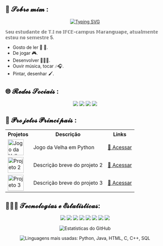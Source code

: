 <h2> 💫 𝓢𝓸𝓫𝓻𝓮 𝓶𝓲𝓶 : </h2>
<div align="center">
    <a href="https://git.io/typing-svg">
      <img src="https://readme-typing-svg.demolab.com?font=Fira+Code&size=22&pause=1000&color=F75C7E&width=435&lines=𝓞𝓵á,+𝓫𝓮𝓶+𝓿𝓲𝓷𝓭𝓸+𝓪𝓸+𝓶𝓮𝓾+𝓰𝓲𝓽!🥰;Sou+𝓡𝓪𝔂𝓪𝓷𝓮+𝓢𝓸𝓾𝓼𝓪,+muito+𝓹𝓻𝓪𝔃𝓮𝓻!🤗;" alt="Typing SVG" />
    </a>
  </div>
<p>𝕊𝕠𝕦 𝕖𝕤𝕥𝕦𝕕𝕒𝕟𝕥𝕖 𝕕𝕖 𝕋.𝕀 𝕟𝕠 𝕀𝔽ℂ𝔼-𝕔𝕒𝕞𝕡𝕦𝕤 𝕄𝕒𝕣𝕒𝕟𝕘𝕦𝕒𝕡𝕖, 𝕒𝕥𝕦𝕒𝕝𝕞𝕖𝕟𝕥𝕖 𝕖𝕤𝕥𝕠𝕦 𝕟𝕠 𝕤𝕖𝕞𝕖𝕤𝕥𝕣𝕖 5.</p>
<ul>
<li>Gosto de ler 📖 🌱.</li>
<li>De jogar 🎮.</li>
<li>Desenvolver 👩🏼‍💻.</li>
<li>Ouvir música, tocar 🎶🎧.</li>
<li>Pintar, desenhar 🖌️.</li>
</ul>

<h2>🌐 𝓡𝓮𝓭𝓮𝓼 𝓢𝓸𝓬𝓲𝓪𝓲𝓼 :</h2>

<p align="center">
  <a href="mailto: rayanesousa@aluno.ifce.edu.br"><img src="https://img.shields.io/badge/E--mail-D14836?style=for-the-badge&logo=gmail&logoColor=white"/></a>
 <a href="https://www.instagram.com/rayanesousa20.25?igsh=MXFlM3JmeGN0cHEyNQ=="><img src="https://img.shields.io/badge/Instagram-E4405F?style=for-the-badge&logo=instagram&logoColor=white"/></a>
<a href="https://www.linkedin.com/in/rayane-sousa-51ba20268?utm_source=share&utm_campaign=share_via&utm_content=profile&utm_medium=android_app" target="_blank">
    <img src="https://img.shields.io/badge/LinkedIn-0077B5?style=for-the-badge&logo=linkedin&logoColor=white"></a>
  <a href="https://t.me/rayanesousa_y" target="_blank">
    <img src="https://img.shields.io/badge/Telegram-2CA5E0?style=for-the-badge&logo=telegram&logoColor=white">
  </a>
</p>
<h2>📌 𝓟𝓻𝓸𝓳𝓮𝓽𝓸𝓼 𝓟𝓻𝓲𝓷𝓬𝓲𝓹𝓪𝓲𝓼 :</h2>

<table align="center">
  <tr>
    <th>Projetos</th>
    <th>Descrição</th>
    <th>Links</th>
  </tr>
  <tr>
    <td><img src="![17396349015757001617438518548301](https://github.com/user-attachments/assets/786086aa-fe98-4c82-8170-62f590e61feb)" alt="Jogo da Velha" width="50" height="50"></td>
    <td>Jogo da Velha em Python</td>
    <td><a href="https://github.com/Ydvtim/repositorio-jogo-da-velha">🔗 Acessar</a></td>
  </tr>
  <tr>
    <td><img src="https://link-da-imagem-do-projeto2" alt="Projeto 2" width="50" height="50"></td>
    <td>Descrição breve do projeto 2</td>
    <td><a href="https://github.com/Ydvtim/repositorio-projeto2">🔗 Acessar</a></td>
  </tr>
  <tr>
    <td><img src="https://link-da-imagem-do-projeto3" alt="Projeto 3" width="50" height="50"></td>
    <td>Descrição breve do projeto 3</td>
    <td><a href="https://github.com/Ydvtim/repositorio-projeto3">🔗 Acessar</a></td>
  </tr>
</table>

<h2>👩🏼‍💻 𝓣𝓮𝓬𝓷𝓸𝓵𝓸𝓰𝓲𝓪𝓼 𝓮 𝓔𝓼𝓽𝓪𝓽𝓲𝓼𝓽𝓲𝓬𝓪𝓼:</h2>

<p align="center">
  <img src="https://img.shields.io/badge/Java-ED8B00?style=for-the-badge&logo=java&logoColor=white">
  <img src="https://img.shields.io/badge/Python-3776AB?style=for-the-badge&logo=python&logoColor=white">
  <img src="https://img.shields.io/badge/SQL-4479A1?style=for-the-badge&logo=postgresql&logoColor=white">
  <img src="https://img.shields.io/badge/JavaScript-F7DF1E?style=for-the-badge&logo=javascript&logoColor=black">
  <img src="https://img.shields.io/badge/C++-00599C?style=for-the-badge&logo=c%2B%2B&logoColor=white">
  <img src="https://img.shields.io/badge/C%23-239120?style=for-the-badge&logo=c-sharp&logoColor=white">
  <img src="https://img.shields.io/badge/HTML5-E34F26?style=for-the-badge&logo=html5&logoColor=white">
  <img src="https://img.shields.io/badge/CSS-1572B6?style=for-the-badge&logo=css3&logoColor=white">
</p>
<p align="center">
  <img src="https://github-readme-stats.vercel.app/api?username=Ydvtim&show_icons=true&hide_title=true&theme=dracula&title_color=ff79c6&icon_color=ff79c6&text_color=ffb6c1&bg_color=282a36" alt="Estatísticas do GitHub" />
</p>
<p align="center">
  <img src="https://github-readme-stats.vercel.app/api/top-langs/?username=Ydvtim&layout=compact&langs_count=5&title_color=000000&text_color=000000&bg_color=ffc0cb" alt="Linguagens mais usadas: Python, Java, HTML, C, C++, SQL" />
</p>
